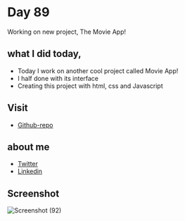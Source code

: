# Day 89

Working on new project, The Movie App!


## what I did today,

 - Today I work on another cool project called Movie App!
 - I half done with its interface
 - Creating this project with html, css and Javascript


## Visit

 - [Github-repo](https://github.com/KaranChandekar/MovieApp)

 
## about me

 - [Twitter](https://twitter.com/karan_chandekar)
 - [Linkedin](https://www.linkedin.com/in/karan-chandekar-a87263219/)


## Screenshot

![Screenshot (92)](https://user-images.githubusercontent.com/93200960/155766144-7c9a9f0a-96cd-4c6a-84ea-52d26f324936.png)
